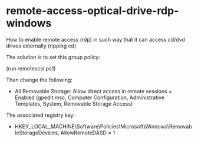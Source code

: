 # remote-access-optical-drive-rdp-windows
How to enable remote access (rdp) in such way that it can access cd/dvd drives externally (ripping cd)


The solution is to set this group policy:

(run remotescsi.ps1)

Then change the following:

- All Removable Storage: Allow direct access in remote sessions = Enabled
(gpedit.msc, Computer Configuration, Administrative Templates, System, Removable Storage Access)

The associated registry key:
- HKEY_LOCAL_MACHINE\Software\Policies\Microsoft\Windows\RemovableStorageDevices, AllowRemoteDASD = 1
